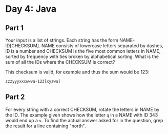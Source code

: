 # Day 4: Java

## Part 1

Your input is a list of strings. Each string has the form
NAME-ID[CHECKSUM]. NAME consists of lowercase letters separated by
dashes, ID is a number and CHECKSUM is the five most common letters in
NAME, sorted by frequency with ties broken by alphabetical sorting.
What is the sum of all the IDs where the CHECKSUM is correct?

This checksum is valid, for example and thus the sum would be 123:

```
zzzyyyxxxwwva-123[xyzwa]
```

## Part 2

For every string with a correct CHECKSUM, rotate the letters in NAME
by the ID. The example given shows how the letter `q` in a NAME with
ID 343 would end up a `v`. To find the actual answer asked for in the
question, grep the result for a line containing "north".
